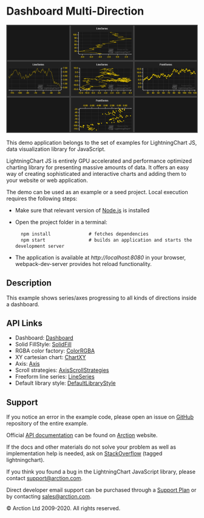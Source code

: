 # Dashboard Multi-Direction

![Dashboard Multi-Direction](dashboardMulti.png)

This demo application belongs to the set of examples for LightningChart JS, data visualization library for JavaScript.

LightningChart JS is entirely GPU accelerated and performance optimized charting library for presenting massive amounts of data. It offers an easy way of creating sophisticated and interactive charts and adding them to your website or web application.

The demo can be used as an example or a seed project. Local execution requires the following steps:

- Make sure that relevant version of [Node.js](https://nodejs.org/en/download/) is installed
- Open the project folder in a terminal:

        npm install              # fetches dependencies
        npm start                # builds an application and starts the development server

- The application is available at *http://localhost:8080* in your browser, webpack-dev-server provides hot reload functionality.


## Description

This example shows series/axes progressing to all kinds of directions inside a dashboard.


## API Links

* Dashboard: [Dashboard]
* Solid FillStyle: [SolidFill]
* RGBA color factory: [ColorRGBA]
* XY cartesian chart: [ChartXY]
* Axis: [Axis]
* Scroll strategies: [AxisScrollStrategies]
* Freeform line series: [LineSeries]
* Default library style: [DefaultLibraryStyle]


## Support

If you notice an error in the example code, please open an issue on [GitHub][0] repository of the entire example.

Official [API documentation][1] can be found on [Arction][2] website.

If the docs and other materials do not solve your problem as well as implementation help is needed, ask on [StackOverflow][3] (tagged lightningchart).

If you think you found a bug in the LightningChart JavaScript library, please contact support@arction.com.

Direct developer email support can be purchased through a [Support Plan][4] or by contacting sales@arction.com.

[0]: https://github.com/Arction/
[1]: https://www.arction.com/lightningchart-js-api-documentation/
[2]: https://www.arction.com
[3]: https://stackoverflow.com/questions/tagged/lightningchart
[4]: https://www.arction.com/support-services/

© Arction Ltd 2009-2020. All rights reserved.


[Dashboard]: https://www.arction.com/lightningchart-js-api-documentation/v1.2.0/classes/dashboard.html
[SolidFill]: https://www.arction.com/lightningchart-js-api-documentation/v1.2.0/classes/solidfill.html
[ColorRGBA]: https://www.arction.com/lightningchart-js-api-documentation/v1.2.0/globals.html#colorrgba
[ChartXY]: https://www.arction.com/lightningchart-js-api-documentation/v1.2.0/classes/chartxy.html
[Axis]: https://www.arction.com/lightningchart-js-api-documentation/v1.2.0/classes/axis.html
[AxisScrollStrategies]: https://www.arction.com/lightningchart-js-api-documentation/v1.2.0/globals.html#axisscrollstrategies
[LineSeries]: https://www.arction.com/lightningchart-js-api-documentation/v1.2.0/classes/lineseries.html
[DefaultLibraryStyle]: https://www.arction.com/lightningchart-js-api-documentation/v1.2.0/globals.html#defaultlibrarystyle

